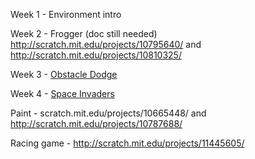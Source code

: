 



Week 1 - Environment intro

Week 2 - Frogger (doc still needed) http://scratch.mit.edu/projects/10795640/ and http://scratch.mit.edu/projects/10810325/

Week 3 - [Obstacle Dodge](https://docs.google.com/document/d/1tla_5946PSpBKTzGlccXRAI-4oNLXskoxU68DngHePg/)

Week 4 - [Space Invaders](https://docs.google.com/document/d/1GirMhyP70aVn3r4WkD5H2G-Z3cniaGki4hbbVh9E88Q/)

Paint - scratch.mit.edu/projects/10665448/ and http://scratch.mit.edu/projects/10787688/

Racing game - http://scratch.mit.edu/projects/11445605/
